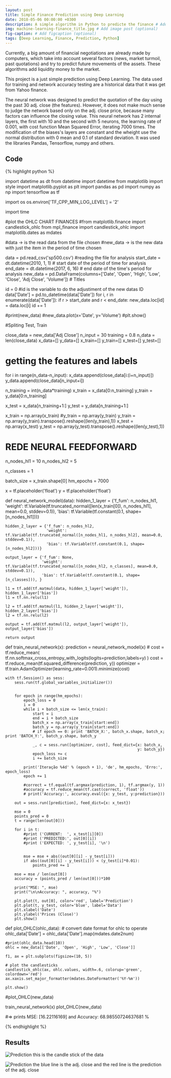 ```yaml
---
layout: post
title: Simple Finance Prediction using Deep Learning
date: 2018-05-06 00:00:00 +0300
description: A simple algorithm in Python to predicte the finance # Add post description (optional)
img: machine-learning-finance_title.jpg # Add image post (optional)
fig-caption: # Add figcaption (optional)
tags: [Deep Learning, Finance, Prediction, Python]
---
```


Currently, a big amount of financial negotiations are already made by computers, which take into account several factors (news, market turmoil, past quotations) and try to predict future movements of the assets. These algorithms add liquidity money to the market.

This project is a just simple prediction using Deep Learning. The data used for training and network accuracy testing are a historical data that it was get from Yahoo finance.


The neural network was designed to predict the quotation of the day using the past 30 adj. close (the features). However, it does not make much sense to judge the network based only on the adj. close price, because many factors can influence the closing value.
This neural network has 2 internal layers, the first with 10 and the second with 5 neurons, the learning rate of 0.001, with cost function Mean Squared Error, iterating 7000 times. The modification of the biases's layers are constant and the wheight use the normal distribution with 0 mean and 0.1 of standard deviation.
It was used the libraries Pandas, Tensorflow, numpy and others.


## Code

{% highlight python %}


import datetime as dt
from datetime import datetime
from matplotlib import style
import matplotlib.pyplot as plt
import pandas as pd
import numpy as np
import tensorflow as tf

import os
os.environ['TF_CPP_MIN_LOG_LEVEL'] = '2'

import time

#plot the OHLC CHART FINANCES
#from matplotlib.finance import candlestick_ohlc
from mpl_finance import candlestick_ohlc
import matplotlib.dates as mdates



#data -> is the read data from the file chosen
#new_data -> is the new data with just the item in the period of time chosen





data = pd.read_csv('sp500.csv')  #reading the file for analysis
start_date = dt.datetime(2010, 1, 1)  # start date of the period of time for analysis
end_date = dt.datetime(2017, 6, 16)   # end date of the time's period for analysis
new_data = pd.DataFrame(columns=['Date', 'Open', 'High', 'Low', 'Close', 'Adj Close', 'Volume'])  # Titles

id = 0 #id is the variable to do the adjustiment of the new datas ID
data['Date'] = pd.to_datetime(data['Date'])
for i, r in enumerate(data['Date']):
    if r > start_date and r < end_date:
        new_data.loc[id] = data.loc[i]
        id += 1


#print(new_data)
#new_data.plot(x='Date', y='Volume')
#plt.show()

#Spliting Test, Train

close_data = new_data['Adj Close']
n_input = 30
training = 0.8
n_data = len(close_data)
x_data=[]
y_data=[]
x_train=[]
y_train=[]
x_test=[]
y_test=[]

#  getting the features and labels
for i in range(n_data-n_input):
    x_data.append(close_data[i:(i+n_input)])
    y_data.append(close_data[n_input+i])

n_training = int(n_data*training)
x_train = x_data[0:n_training]
y_train = y_data[0:n_training]

x_test = x_data[n_training+1:]
y_test = y_data[n_training+1:]

x_train = np.array(x_train)
#y_train = np.array(y_train)
y_train = np.array(y_train).transpose().reshape((len(y_train),1))
x_test = np.array(x_test)
y_test = np.array(y_test).transpose().reshape((len(y_test),1))


# REDE NEURAL FEEDFORWARD
n_nodes_hl1 = 10
n_nodes_hl2 = 5

n_classes = 1

batch_size = x_train.shape[0]
hm_epochs = 7000

x = tf.placeholder('float')
y = tf.placeholder('float')

def neural_network_model(data):
    hidden_1_layer = {'f_fum': n_nodes_hl1,
                      'weight': tf.Variable(tf.truncated_normal([len(x_train[0]), n_nodes_hl1], mean=0.0, stddev=0.1)),
                      'bias': tf.Variable(tf.constant(0.1, shape=[n_nodes_hl1]))}

    hidden_2_layer = {'f_fum': n_nodes_hl2,
                      'weight': tf.Variable(tf.truncated_normal([n_nodes_hl1, n_nodes_hl2], mean=0.0, stddev=0.1)),
                      'bias': tf.Variable(tf.constant(0.1, shape=[n_nodes_hl2]))}

    output_layer = {'f_fum': None,
                    'weight': tf.Variable(tf.truncated_normal([n_nodes_hl2, n_classes], mean=0.0, stddev=0.1)),
                    'bias': tf.Variable(tf.constant(0.1, shape=[n_classes])), }

    l1 = tf.add(tf.matmul(data, hidden_1_layer['weight']), hidden_1_layer['bias'])
    l1 = tf.nn.relu(l1)

    l2 = tf.add(tf.matmul(l1, hidden_2_layer['weight']), hidden_2_layer['bias'])
    l2 = tf.nn.relu(l2)

    output = tf.add(tf.matmul(l2, output_layer['weight']), output_layer['bias'])

    return output


def train_neural_network(x):
    prediction = neural_network_model(x)
    # cost = tf.reduce_mean( tf.nn.softmax_cross_entropy_with_logits(logits=prediction,labels=y) )
    cost = tf.reduce_mean(tf.squared_difference(prediction, y))
    optimizer = tf.train.AdamOptimizer(learning_rate=0.001).minimize(cost)

    with tf.Session() as sess:
        sess.run(tf.global_variables_initializer())


        for epoch in range(hm_epochs):
            epoch_loss = 0
            i = 0
            while i + batch_size <= len(x_train):
                start = i
                end = i + batch_size
                batch_x = np.array(x_train[start:end])
                batch_y = np.array(y_train[start:end])
                # if epoch == 0: print 'BATCH_X:', batch_x.shape, batch_x; print 'BATCH_Y:', batch_y.shape, batch_y

                _, c = sess.run([optimizer, cost], feed_dict={x: batch_x,
                                                              y: batch_y})
                epoch_loss += c
                i += batch_size

            print('Iteração %4d' % (epoch + 1), 'de', hm_epochs, 'Erro:', epoch_loss)
            epoch += 1

            #correct = tf.equal(tf.argmax(prediction, 1), tf.argmax(y, 1))
            #accuracy = tf.reduce_mean(tf.cast(correct, 'float'))
            # print('Accuracy:', accuracy.eval({x: y_test, y:prediction}))

        out = sess.run([prediction], feed_dict={x: x_test})

        mse = 0
        points_pred = 0
        t = range(len(out[0]))

        for i in t:
            #print ('CURRENT:  ', x_test[i][0])
            #print ('PREDICTED:', out[0][i])
            #print ('EXPECTED: ', y_test[i], '\n')


            mse = mse + abs((out[0][i] - y_test[i]))
            if abs((out[0][i] - y_test[i])) < (y_test[i]*0.01):
                points_pred += 1

        mse = mse / len(out[0])
        accuracy = (points_pred / len(out[0]))*100

        print("MSE: ", mse)
        print("\n\nAccuracy: ", accuracy, "%")

        plt.plot(t, out[0], color='red', label='Prediction')
        plt.plot(t, y_test, color='blue', label='Data')
        plt.xlabel('Date')
        plt.ylabel('Prices (Close)')
        plt.show()

def plot_OHLC(ohlc_data):
    # convert date format for ohlc to operate
    ohlc_data['Date'] = ohlc_data['Date'].map(mdates.date2num)

    #print(ohlc_data.head(10))
    ohlc = new_data[['Date', 'Open', 'High', 'Low', 'Close']]

    f1, ax = plt.subplots(figsize=(10, 5))

    # plot the candlesticks
    candlestick_ohlc(ax, ohlc.values, width=.6, colorup='green', colordown='red')
    ax.xaxis.set_major_formatter(mdates.DateFormatter('%Y-%m'))

    plt.show()


#plot_OHLC(new_data)

train_neural_network(x)
plot_OHLC(new_data)


#=> prints MSE:  [16.22116169] and Accuracy:  68.98550724637681 %

{% endhighlight %}


## Results


![Prediction]({{site.baseurl}}/assets/img/candle.png)
this is the candle stick of the data


![Prediction]({{site.baseurl}}/assets/img/prediction.png)
the blue line is the adj. close and the red line is the prediction of the adj. close



